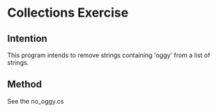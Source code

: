 
# Collections Exercise

## Intention

This program intends to remove strings containing 'oggy' from a list of strings.

## Method

See the no_oggy.cs
